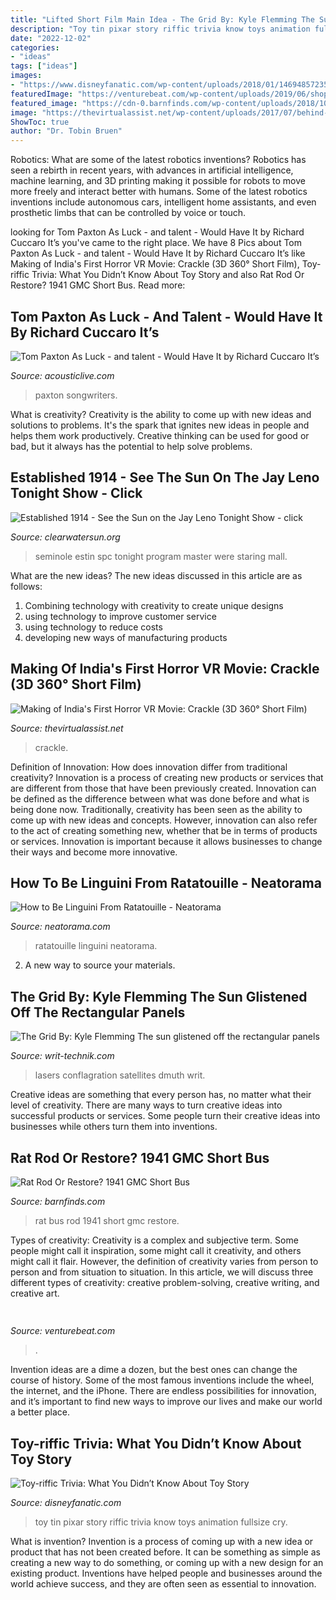 ```yaml
---
title: "Lifted Short Film Main Idea - The Grid By: Kyle Flemming The Sun Glistened Off The Rectangular Panels"
description: "Toy tin pixar story riffic trivia know toys animation fullsize cry"
date: "2022-12-02"
categories:
- "ideas"
tags: ["ideas"]
images:
- "https://www.disneyfanatic.com/wp-content/uploads/2018/01/1469485723529.jpeg"
featuredImage: "https://venturebeat.com/wp-content/uploads/2019/06/shopify-3d-models.jpg"
featured_image: "https://cdn-0.barnfinds.com/wp-content/uploads/2018/10/IMG_2296.jpg"
image: "https://thevirtualassist.net/wp-content/uploads/2017/07/behind-the-scenes-of-crackle.jpg"
ShowToc: true
author: "Dr. Tobin Bruen"
---
```



Robotics: What are some of the latest robotics inventions?
Robotics has seen a rebirth in recent years, with advances in artificial intelligence, machine learning, and 3D printing making it possible for robots to move more freely and interact better with humans. Some of the latest robotics inventions include autonomous cars, intelligent home assistants, and even prosthetic limbs that can be controlled by voice or touch.

	

		
looking for Tom Paxton As Luck - and talent - Would Have It by Richard Cuccaro It’s you've came to the right place. We have 8 Pics about Tom Paxton As Luck - and talent - Would Have It by Richard Cuccaro It’s like Making of India&#039;s First Horror VR Movie: Crackle (3D 360° Short Film), Toy-riffic Trivia: What You Didn’t Know About Toy Story and also Rat Rod Or Restore? 1941 GMC Short Bus. Read more:
		
    
## Tom Paxton As Luck - And Talent - Would Have It By Richard Cuccaro It’s

<img loading=lazy src="https://acousticlive.com/September_2009_files/tom_paxton.gif" onerror="this.onerror=null;this.src='https://tse4.mm.bing.net/th?id=OIP.H_nLDzPwD9plbBYsPIAwFQAAAA&amp;pid=15.1';" alt="Tom Paxton As Luck - and talent - Would Have It by Richard Cuccaro It’s">

_Source: acousticlive.com_

>paxton songwriters. 

	

What is creativity?
Creativity is the ability to come up with new ideas and solutions to problems. It's the spark that ignites new ideas in people and helps them work productively. Creative thinking can be used for good or bad, but it always has the potential to help solve problems.

    
## Established 1914 - See The Sun On The Jay Leno Tonight Show - Click

<img loading=lazy src="http://www.clearwatersun.org/yahoo_site_admin/assets/images/eric_with_students.24092126_std.JPG" onerror="this.onerror=null;this.src='https://tse3.mm.bing.net/th?id=OIP.w-FG7DfKezrMfGflQrx7bAHaJ3&amp;pid=15.1';" alt="Established 1914 - See the Sun on the Jay Leno Tonight Show - click">

_Source: clearwatersun.org_

>seminole estin spc tonight program master were staring mall. 

	

What are the new ideas?
The new ideas discussed in this article are as follows:
1. Combining technology with creativity to create unique designs 
2. using technology to improve customer service 
3. using technology to reduce costs 
4. developing new ways of manufacturing products 

    
## Making Of India&#039;s First Horror VR Movie: Crackle (3D 360° Short Film)

<img loading=lazy src="https://thevirtualassist.net/wp-content/uploads/2017/07/behind-the-scenes-of-crackle.jpg" onerror="this.onerror=null;this.src='https://tse4.mm.bing.net/th?id=OIP.GBz1iurOSyF3WDGUR5wHpQHaJ4&amp;pid=15.1';" alt="Making of India&#039;s First Horror VR Movie: Crackle (3D 360° Short Film)">

_Source: thevirtualassist.net_

>crackle. 

	

Definition of Innovation: How does innovation differ from traditional creativity?
Innovation is a process of creating new products or services that are different from those that have been previously created. Innovation can be defined as the difference between what was done before and what is being done now. Traditionally, creativity has been seen as the ability to come up with new ideas and concepts. However, innovation can also refer to the act of creating something new, whether that be in terms of products or services. Innovation is important because it allows businesses to change their ways and become more innovative.

    
## How To Be Linguini From Ratatouille - Neatorama

<img loading=lazy src="https://uploads.neatorama.com/images/posts/27/54/54027/1351064802-0.jpg" onerror="this.onerror=null;this.src='https://tse1.mm.bing.net/th?id=OIP.mlHuPSvT_IJwfnHEF8hgwQHaJ4&amp;pid=15.1';" alt="How to Be Linguini From Ratatouille - Neatorama">

_Source: neatorama.com_

>ratatouille linguini neatorama. 

	

2. A new way to source your materials.

    
## The Grid By: Kyle Flemming The Sun Glistened Off The Rectangular Panels

<img loading=lazy src="https://writ-technik.com/wp-content/uploads/2019/12/laser-2-300x225.jpg" onerror="this.onerror=null;this.src='https://tse1.mm.bing.net/th?id=OIP.G7g_UOEaUMIUlVWYxL-SXwAAAA&amp;pid=15.1';" alt="The Grid By: Kyle Flemming The sun glistened off the rectangular panels">

_Source: writ-technik.com_

>lasers conflagration satellites dmuth writ. 

	

Creative ideas are something that every person has, no matter what their level of creativity. There are many ways to turn creative ideas into successful products or services. Some people turn their creative ideas into businesses while others turn them into inventions.

    
## Rat Rod Or Restore? 1941 GMC Short Bus

<img loading=lazy src="https://cdn-0.barnfinds.com/wp-content/uploads/2018/10/IMG_2296.jpg" onerror="this.onerror=null;this.src='https://tse4.mm.bing.net/th?id=OIP.vJmQxbtqReHtylCvtg-Z7AHaFj&amp;pid=15.1';" alt="Rat Rod Or Restore? 1941 GMC Short Bus">

_Source: barnfinds.com_

>rat bus rod 1941 short gmc restore. 

	

Types of creativity:
Creativity is a complex and subjective term. Some people might call it inspiration, some might call it creativity, and others might call it flair. However, the definition of creativity varies from person to person and from situation to situation. In this article, we will discuss three different types of creativity: creative problem-solving, creative writing, and creative art.

    
## 

<img loading=lazy src="https://venturebeat.com/wp-content/uploads/2019/06/shopify-3d-models.jpg" onerror="this.onerror=null;this.src='https://tse4.mm.bing.net/th?id=OIP.TT16MF0Uq6X0jOCyCSpPPwHaEo&amp;pid=15.1';" alt="">

_Source: venturebeat.com_

>. 

	

Invention ideas are a dime a dozen, but the best ones can change the course of history. Some of the most famous inventions include the wheel, the internet, and the iPhone. There are endless possibilities for innovation, and it’s important to find new ways to improve our lives and make our world a better place.

    
## Toy-riffic Trivia: What You Didn’t Know About Toy Story

<img loading=lazy src="https://www.disneyfanatic.com/wp-content/uploads/2018/01/1469485723529.jpeg" onerror="this.onerror=null;this.src='https://tse1.mm.bing.net/th?id=OIP.na2ryrTbtacWY__n2FedqAHaEr&amp;pid=15.1';" alt="Toy-riffic Trivia: What You Didn’t Know About Toy Story">

_Source: disneyfanatic.com_

>toy tin pixar story riffic trivia know toys animation fullsize cry. 

	

What is invention?
Invention is a process of coming up with a new idea or product that has not been created before. It can be something as simple as creating a new way to do something, or coming up with a new design for an existing product. Inventions have helped people and businesses around the world achieve success, and they are often seen as essential to innovation.

